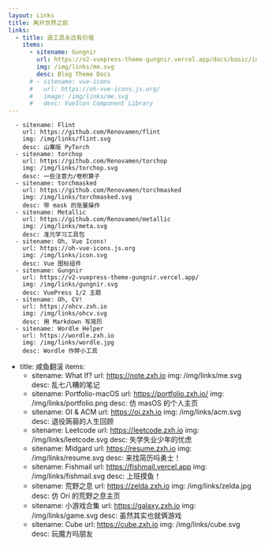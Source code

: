 ```yaml
---
layout: Links
title: 离开世界之前
links:
  - title: 造工具永远有价值
    items:
      - sitename: Gungnir
        url: https://v2-vuepress-theme-gungnir.vercel.app/docs/basic/intro.html
        img: /img/links/me.svg
        desc: Blog Theme Docs
      # - sitename: vue-icons
      #   url: https://oh-vue-icons.js.org/
      #   image: /img/links/me.svg
      #   desc: VueIcon Component Library
---
```


      - sitename: Flint
        url: https://github.com/Renovamen/flint
        img: /img/links/flint.svg
        desc: 山寨版 PyTorch
      - sitename: torchop
        url: https://github.com/Renovamen/torchop
        img: /img/links/torchop.svg
        desc: 一些注意力/卷积算子
      - sitename: torchmasked
        url: https://github.com/Renovamen/torchmasked
        img: /img/links/torchmasked.svg
        desc: 带 mask 的张量操作
      - sitename: Metallic
        url: https://github.com/Renovamen/metallic
        img: /img/links/meta.svg
        desc: 准元学习工具包
      - sitename: Oh, Vue Icons!
        url: https://oh-vue-icons.js.org
        img: /img/links/icon.svg
        desc: Vue 图标组件
      - sitename: Gungnir
        url: https://v2-vuepress-theme-gungnir.vercel.app/
        img: /img/links/gungnir.svg
        desc: VuePress 1/2 主题
      - sitename: Oh, CV!
        url: https://ohcv.zxh.io
        img: /img/links/ohcv.svg
        desc: 用 Markdown 写简历
      - sitename: Wordle Helper
        url: https://wordle.zxh.io
        img: /img/links/wordle.jpg
        desc: Wordle 作弊小工具

- title: 咸鱼翻滚
  items:
  - sitename: What If?
    url: https://note.zxh.io
    img: /img/links/me.svg
    desc: 乱七八糟的笔记
  - sitename: Portfolio-macOS
    url: https://portfolio.zxh.io/
    img: /img/links/portfolio.png
    desc: 仿 masOS 的个人主页
  - sitename: OI & ACM
    url: https://oi.zxh.io
    img: /img/links/acm.svg
    desc: 退役蒟蒻的人生回顾
  - sitename: Leetcode
    url: https://leetcode.zxh.io
    img: /img/links/leetcode.svg
    desc: 失学失业少年的忧虑
  - sitename: Midgard
    url: https://resume.zxh.io
    img: /img/links/resume.svg
    desc: 来找简历吗勇士！
  - sitename: Fishmail
    url: https://fishmail.vercel.app
    img: /img/links/fishmail.svg
    desc: 上班摸鱼！
  - sitename: 荒野之息
    url: https://zelda.zxh.io
    img: /img/links/zelda.jpg
    desc: 仿 Ori 的荒野之息主页
  - sitename: 小游戏合集
    url: https://galaxy.zxh.io
    img: /img/links/game.svg
    desc: 虽然其实也就俩游戏
  - sitename: Cube
    url: https://cube.zxh.io
    img: /img/links/cube.svg
    desc: 玩魔方吗朋友
